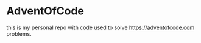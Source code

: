 # AdventOfCode

this is my personal repo with code used to solve https://adventofcode.com problems.
